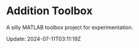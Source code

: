 # Addition Toolbox

A silly MATLAB toolbox project for experimentation.

Update: 2024-07-11T03:11:19Z
